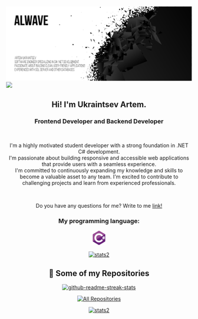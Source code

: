 <!---Hi, I am very pleased that you are interested in my Readme p.s ALWAVE --->
[![ALWAVE](https://github.com/ALWAVE/ALWAVE/blob/main/assets/alwave_header.png)](https://t.me/apicxzz)
![](https://readme-typing-svg.herokuapp.com?font=Montserrat&color=FFFFFF&lines=🤍🔗Hi,I'm+Ukraintsev+Artem+;I'm+a+Software+Engineer;I'm+.Net+Development;I'm+a+ALWAVE;I'm+a+Graphic+Designer;I'm+a+Backend+Developer)
<!---My programming language --->
<h2 align=center>Hi! I'm Ukraintsev Artem.</h2>
<h3 align=center>Frontend Developer and Backend Developer</h3>
<br>
<p align="center">I'm a highly motivated student developer with a strong foundation in .NET C# development.<br> I'm passionate about building responsive and accessible web applications that provide users with a seamless experience. <br>I'm committed to continuously expanding my knowledge and skills to become a valuable asset to any team. I'm excited to contribute to challenging projects and learn from experienced professionals.</p>
<br>
<p align="center">Do you have any questions for me? Write to me <a href="https://t.me/apicxzz" rel="noopener noreferrer" target="_blank">link!</a></p>
<h3 align="center">My programming language: </h3>
<p align="center"> <a href="https://www.w3schools.com/cs/" target="_blank" rel="noreferrer"> <img src="https://raw.githubusercontent.com/devicons/devicon/master/icons/csharp/csharp-original.svg" alt="csharp" width="40" height="40"/> </a></p>

<!---Git hub my stats --->
<p align="center">
  <a href="https://github.com/ALWAVE">
    <img src="https://github-readme-stats.vercel.app/api?username=ALWAVE&show_icons=true&theme=radical" alt="stats2" /></a>
</p>
<!---Git hub my repositories --->
<h2 align=center>🔖 Some of my Repositories</h2>

<p align="center">
  <a align="center" href="https://github.com/ALWAVE/AW.WAREHOUSE"><img width="278" src="https://denvercoder1-github-readme-stats.vercel.app/api/pin/?username=ALWAVE&repo=AW.WAREHOUSE&theme=react&bg_color=1F222E&title_color=8C63F7&icon_color=F8D866&hide_border=true&show_icons=true" alt="github-readme-streak-stats"></a>
</p>
<!---Git hub my all repositories --->
<p align="center">
  <a href="https://github.com/ALWAVE?tab=repositories"><img alt="All Repositories" title="All Repositories" src="https://custom-icon-badges.herokuapp.com/badge/-All%20Repos-2962FF?style=for-the-badge&logoColor=white&logo=repo"/></a>
</p>
<!---Git hub widget 2 --->
<p align="center">
  <a href="https://github.com/ALWAVE">
    <img src="https://github-readme-stats.vercel.app/api/top-langs/?username=ALWAVE&layout=compact&theme=tokyonight&show_icons=true" alt="stats2" /></a>
</p>

<!---
ALWAVE/ALWAVE is a ✨ special ✨ repository because its `README.md` (this file) appears on your GitHub profile.
You can click the Preview link to take a look at your changes.
--->
